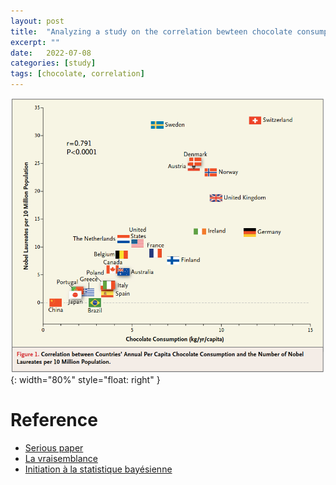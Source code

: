 ```yaml
---
layout: post
title:  "Analyzing a study on the correlation bewteen chocolate consumption and cognitive function"
excerpt: ""
date:   2022-07-08
categories: [study]
tags: [chocolate, correlation]
---
```


![Chocolate consumption](/assets/about/chocolate_consumption.png){: width="80%" style="float: right"  }


# Reference
* [Serious paper](https://www.biostat.jhsph.edu/courses/bio621/misc/Chocolate%20consumption%20cognitive%20function%20and%20nobel%20laurates%20(NEJM).pdf)
* [La vraisemblance](https://www.youtube.com/watch?v=P-AHaAP8fIk)
* [Initiation à la statistique bayésienne](https://www.youtube.com/watch?v=5hN_plbtPjw)